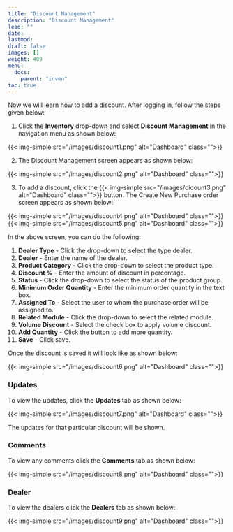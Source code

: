 ```yaml
---
title: "Discount Management"
description: "Discount Management"
lead: ""
date:
lastmod:
draft: false
images: []
weight: 409
menu:
  docs:
    parent: "inven"
toc: true
---
```


Now we will learn how to add a discount. After logging in, follow the steps given below:

1.	Click the **Inventory** drop-down and select **Discount Management** in the navigation menu as shown below:

 {{< img-simple src="/images/discount1.png"  alt="Dashboard" class="">}}

2.	The Discount Management screen appears as shown below:

 {{< img-simple src="/images/discount2.png"  alt="Dashboard" class="">}}

3.	To add a discount, click the  {{< img-simple src="/images/dicount3.png"  alt="Dashboard" class="">}} button. The Create New Purchase order screen appears as shown below:

{{< img-simple src="/images/discount4.png"  alt="Dashboard" class="">}}
{{< img-simple src="/images/discount5.png"  alt="Dashboard" class="">}}

In the above screen, you can do the following:
1. **Dealer Type** - Click the drop-down to select the type dealer.
2. **Dealer** - Enter the name of the dealer.
3. **Product Category** - Click the drop-down to select the product type.
4. **Discount %** - Enter the amount of discount in percentage.
5. **Status** - Click the drop-down to select the status of the product group.
6. **Minimum Order Quantity** - Enter the minimum order quantity in the text box.
7. **Assigned To** - Select the user to whom the purchase order will be assigned to.
8. **Related Module** - Click the drop-down to select the related module.
9. **Volume Discount** - Select the check box to apply volume discount.
10. **Add Quantity** - Click the button to add more quantity.
11. **Save** - Click save.

Once the discount is saved it will look like as shown below:

{{< img-simple src="/images/discount6.png"  alt="Dashboard" class="">}}

### Updates

To view the updates, click the **Updates** tab as shown below:

{{< img-simple src="/images/discount7.png"  alt="Dashboard" class="">}}

The updates for that particular discount will be shown.

### Comments

To view any comments click the **Comments** tab as shown below:

{{< img-simple src="/images/discount8.png"  alt="Dashboard" class="">}}

### Dealer

To view the dealers click the **Dealers** tab as shown below:

{{< img-simple src="/images/discount9.png"  alt="Dashboard" class="">}}
